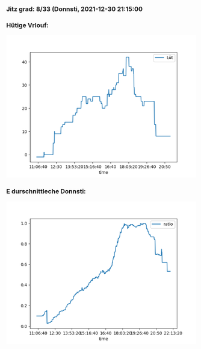 ### Jitz grad: 8/33 (Donnsti, 2021-12-30 21:15:00

### Hütige Vrlouf:
![Graph](Today.png)

### E durschnittleche Donnsti:
![Graph](Donnsti.png)